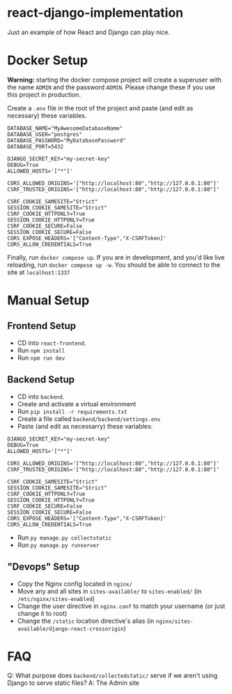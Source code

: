 # react-django-implementation

Just an example of how React and Django can play nice.

# Docker Setup

**Warning:** starting the docker compose project will create a superuser with the name `ADMIN` and the password `ADMIN`. Please change these if you use this project in production.

Create a `.env` file in the root of the project and paste (and edit as necessary) these variables.

```
DATABASE_NAME="MyAwesomeDatabaseName"
DATABASE_USER="postgres"
DATABASE_PASSWORD="MyDatabasePassword"
DATABASE_PORT=5432

DJANGO_SECRET_KEY="my-secret-key"
DEBUG=True
ALLOWED_HOSTS='["*"]'

CORS_ALLOWED_ORIGINS='["http://localhost:80","http://127.0.0.1:80"]'
CSRF_TRUSTED_ORIGINS='["http://localhost:80","http://127.0.0.1:80"]'

CSRF_COOKIE_SAMESITE="Strict"
SESSION_COOKIE_SAMESITE="Strict"
CSRF_COOKIE_HTTPONLY=True
SESSION_COOKIE_HTTPONLY=True
CSRF_COOKIE_SECURE=False
SESSION_COOKIE_SECURE=False
CORS_EXPOSE_HEADERS='["Content-Type","X-CSRFToken]'
CORS_ALLOW_CREDENTIALS=True
```

Finally, run `docker compose up`. If you are in development, and you'd like live reloading, run `docker compose up -w`. You should be able to connect to the site at `localhost:1337`

# Manual Setup

## Frontend Setup

- CD into `react-frontend`.
- Run `npm install`
- Run `npm run dev`

## Backend Setup

- CD into `backend`.
- Create and activate a virtual environment
- Run `pip install -r requirements.txt`
- Create a file called `backend/backend/settings.env`
- Paste (and edit as necessarry) these variables:

```
DJANGO_SECRET_KEY="my-secret-key"
DEBUG=True
ALLOWED_HOSTS='["*"]'

CORS_ALLOWED_ORIGINS='["http://localhost:80","http://127.0.0.1:80"]'
CSRF_TRUSTED_ORIGINS='["http://localhost:80","http://127.0.0.1:80"]'

CSRF_COOKIE_SAMESITE="Strict"
SESSION_COOKIE_SAMESITE="Strict"
CSRF_COOKIE_HTTPONLY=True
SESSION_COOKIE_HTTPONLY=True
CSRF_COOKIE_SECURE=False
SESSION_COOKIE_SECURE=False
CORS_EXPOSE_HEADERS='["Content-Type","X-CSRFToken]'
CORS_ALLOW_CREDENTIALS=True
```

- Run `py manage.py collectstatic`
- Run `py manage.py runserver`

## "Devops" Setup

- Copy the Nginx config located in `nginx/`
- Move any and all sites in `sites-available/` to `sites-enabled/` (in `/etc/nginx/sites-enabled`)
- Change the user directive in `nginx.conf` to match your username (or just change it to root)
- Change the `/static` location directive's alias (in `nginx/sites-available/django-react-crossorigin`)

# FAQ

Q: What purpose does `backend/collectedstatic/` serve if we aren't using Django to serve static files?
A: The Admin site
